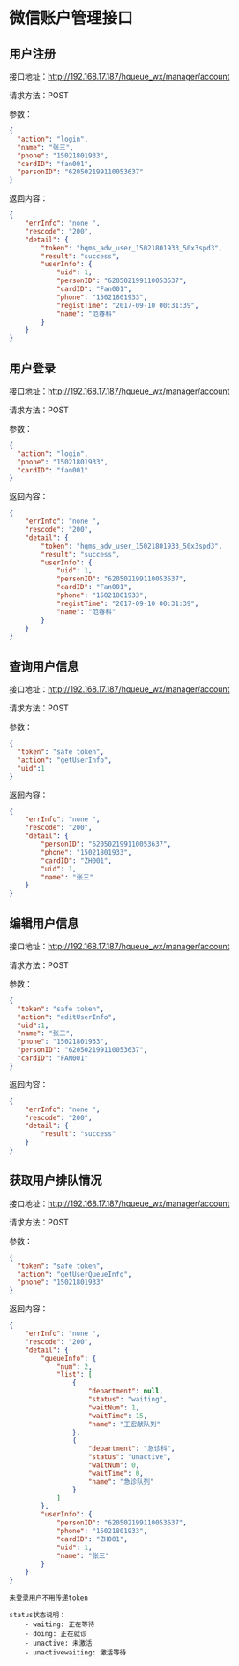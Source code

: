 # 微信账户管理接口


## 用户注册

接口地址：http://192.168.17.187/hqueue_wx/manager/account

请求方法：POST

参数：

```json
{
  "action": "login",
  "name": "张三",
  "phone": "15021801933",
  "cardID": "fan001",
  "personID": "620502199110053637"
}
```

返回内容：

```json
{
    "errInfo": "none ",
    "rescode": "200",
    "detail": {
        "token": "hqms_adv_user_15021801933_50x3spd3",
        "result": "success",
        "userInfo": {
            "uid": 1,
            "personID": "620502199110053637",
            "cardID": "Fan001",
            "phone": "15021801933",
            "registTime": "2017-09-10 00:31:39",
            "name": "范春科"
        }
    }
}
```


## 用户登录

接口地址：http://192.168.17.187/hqueue_wx/manager/account

请求方法：POST

参数：

```json
{
  "action": "login",
  "phone": "15021801933",
  "cardID": "fan001"
}
```

返回内容：

```json
{
    "errInfo": "none ",
    "rescode": "200",
    "detail": {
        "token": "hqms_adv_user_15021801933_50x3spd3",
        "result": "success",
        "userInfo": {
            "uid": 1,
            "personID": "620502199110053637",
            "cardID": "Fan001",
            "phone": "15021801933",
            "registTime": "2017-09-10 00:31:39",
            "name": "范春科"
        }
    }
}
```


## 查询用户信息

接口地址：http://192.168.17.187/hqueue_wx/manager/account

请求方法：POST

参数：

```json
{
  "token": "safe token",
  "action": "getUserInfo",
  "uid":1
}
```

返回内容：

```json
{
    "errInfo": "none ",
    "rescode": "200",
    "detail": {
        "personID": "620502199110053637",
        "phone": "15021801933",
        "cardID": "ZH001",
        "uid": 1,
        "name": "张三"
    }
}
```


## 编辑用户信息

接口地址：http://192.168.17.187/hqueue_wx/manager/account

请求方法：POST

参数：

```json
{
  "token": "safe token",
  "action": "editUserInfo",
  "uid":1,
  "name": "张三",
  "phone": "15021801933",
  "personID": "620502199110053637",
  "cardID": "FAN001"
}
```

返回内容：

```json
{
    "errInfo": "none ",
    "rescode": "200",
    "detail": {
        "result": "success"
    }
}
```

## 获取用户排队情况

接口地址：http://192.168.17.187/hqueue_wx/manager/account

请求方法：POST

参数：

```json
{
  "token": "safe token",
  "action": "getUserQueueInfo",
  "phone": "15021801933"
}
```

返回内容：

```json
{
    "errInfo": "none ",
    "rescode": "200",
    "detail": {
        "queueInfo": {
            "num": 2,
            "list": [
                {
                    "department": null,
                    "status": "waiting",
                    "waitNum": 1,
                    "waitTime": 15,
                    "name": "王宏献队列"
                },
                {
                    "department": "急诊科",
                    "status": "unactive",
                    "waitNum": 0,
                    "waitTime": 0,
                    "name": "急诊队列"
                }
            ]
        },
        "userInfo": {
            "personID": "620502199110053637",
            "phone": "15021801933",
            "cardID": "ZH001",
            "uid": 1,
            "name": "张三"
        }
    }
}
```

```
未登录用户不用传递token

status状态说明：
    - waiting: 正在等待
    - doing: 正在就诊
    - unactive: 未激活
    - unactivewaiting: 激活等待
```

